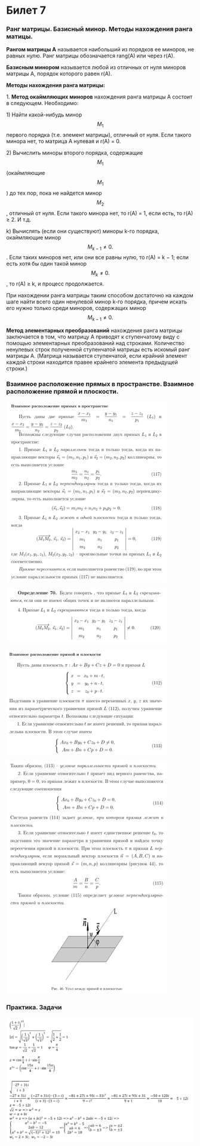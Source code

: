 # Билет 7

### Ранг матрицы. Базисный минор. Методы нахождения ранга матицы.

**Рангом матрицы A** называется наибольший из порядков ее миноров, не равных нулю. Ранг матрицы обозначается rang(A) или через r(A).

**Базисным минором** называется любой из отличных от нуля миноров матрицы A, порядок которого равен r(A).

**Методы нахождения ранга матрицы:**

1\. **Метод окаймляющих миноров** нахождения ранга матрицы A состоит в следующем. Необходимо:

1\) Найти какой-нибудь минор $$M_1$$ первого порядка (т.е. элемент матрицы), отличный от нуля. Если такого минора нет, то матрица A нулевая и r(A) = 0.

2\) Вычислить миноры второго порядка, содержащие $$M_1$$  (окаймляющие $$M_1$$ ) до тех пор, пока не найдется минор $$M_2$$ , отличный от нуля. Если такого минора нет, то r(A) = 1, если есть, то r(A) ≥ 2. И т.д.

k) Вычислять (если они существуют) миноры k-го порядка, окаймляющие минор $$M_{k-1}≠0.$$. Если таких миноров нет, или они все равны нулю, то r(A) = k − 1; если есть хотя бы один такой минор $$M_{k}≠0.$$, то r(A) ≥ k, и процесс продолжается.

При нахождении ранга матрицы таким способом достаточно на каждом шаге найти всего один ненулевой минор k-го порядка, причем искать его нужно только среди миноров, содержащих минор $$M_{k-1}≠0.$$

**Метод элементарных преобразований** нахождения ранга матрицы заключается в том, что матрицу A приводят к ступенчатому виду с помощью элементарных преобразований над строками. Количество ненулевых строк полученной ступенчатой матрицы есть искомый ранг матрицы A. (Матрица называется ступенчатой, если крайний элемент каждой строки находится правее крайнего элемента предыдущей строки.)

### Взаимное расположение прямых в пространстве. Взаимное расположение прямой и плоскости.

&#x20;

![](<../.gitbook/assets/image (96).png>)

&#x20;

![](<../.gitbook/assets/image (71).png>)

![](<../.gitbook/assets/image (8).png>)

![](<../.gitbook/assets/image (16).png>)

### Практика. Задачи

![](<../.gitbook/assets/image (97).png>)
